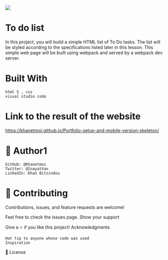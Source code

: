![](https://img.shields.io/badge/Microverse-blueviolet)

# To do list
In this project, you will build a simple HTML list of To Do tasks. The list will be styled according to the specifications listed later in this lesson. This simple web page will be built using webpack and served by a webpack dev server.


# Built With

    html 5 , css
    visual studio code
    
# Link to the result of the website
  https://khanetmoi.github.io/Portfolio-setup-and-mobile-version-skeleton/

# 👤 Author1

    GitHub: @Khanetmoi
    Twitter: @InayatVan
    LinkedIn: Khan Bitsindou



# 🤝 Contributing

Contributions, issues, and feature requests are welcome!

Feel free to check the issues page.
Show your support

Give a ⭐️ if you like this project!
Acknowledgments

    Hat tip to anyone whose code was used
    Inspiration
   

📝 License
